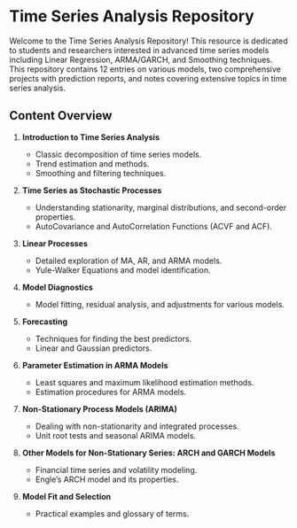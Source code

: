 # Time Series Analysis Repository

Welcome to the Time Series Analysis Repository! This resource is dedicated to students and researchers interested in advanced time series models including Linear Regression, ARMA/GARCH, and Smoothing techniques. This repository contains 12 entries on various models, two comprehensive projects with prediction reports, and notes covering extensive topics in time series analysis.

## Content Overview

1. **Introduction to Time Series Analysis**
   - Classic decomposition of time series models.
   - Trend estimation and methods.
   - Smoothing and filtering techniques.
   
2. **Time Series as Stochastic Processes**
   - Understanding stationarity, marginal distributions, and second-order properties.
   - AutoCovariance and AutoCorrelation Functions (ACVF and ACF).

3. **Linear Processes**
   - Detailed exploration of MA, AR, and ARMA models.
   - Yule-Walker Equations and model identification.

4. **Model Diagnostics**
   - Model fitting, residual analysis, and adjustments for various models.

5. **Forecasting**
   - Techniques for finding the best predictors.
   - Linear and Gaussian predictors.

6. **Parameter Estimation in ARMA Models**
   - Least squares and maximum likelihood estimation methods.
   - Estimation procedures for ARMA models.

7. **Non-Stationary Process Models (ARIMA)**
   - Dealing with non-stationarity and integrated processes.
   - Unit root tests and seasonal ARIMA models.

8. **Other Models for Non-Stationary Series: ARCH and GARCH Models**
   - Financial time series and volatility modeling.
   - Engle’s ARCH model and its properties.

9. **Model Fit and Selection**
   - Practical examples and glossary of terms.
